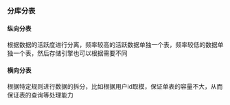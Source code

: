 ### 分库分表
#### 纵向分表
根据数据的活跃度进行分离，频率较高的活跃数据单独一个表，频率较低的数据单独一个表，然后存储引擎也可以根据需要不同
#### 横向分表
根据特定规则进行数据的拆分，比如根据用户id取模，保证单表的容量不大，从而保证表的查询等处理能力
